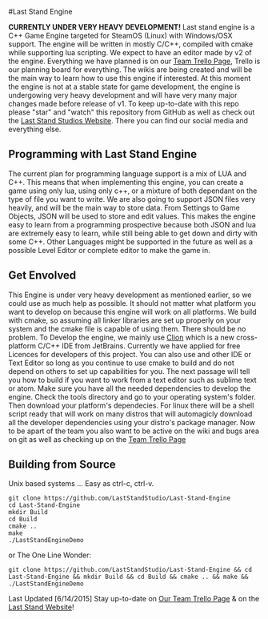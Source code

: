 #Last Stand Engine

**CURRENTLY UNDER VERY HEAVY DEVELOPMENT!** Last stand engine is a C++ Game Engine targeted for SteamOS (Linux) with Windows/OSX support. The engine will be written in mostly C/C++, compiled with cmake while supporting lua scripting. We expect to have an editor made by v2 of the engine. Everything we have planned is on our [Team Trello Page](https://trello.com/b/t2C62QjU/laststandengine-c), Trello is our planning board for everything. The wikis are being created and will be the main way to learn how to use this engine if interested. At this moment the engine is not at a stable state for game development, the engine is undergowing very heavy development and will have very many major changes made before release of v1. To keep up-to-date with this repo please "star" and "watch" this repository from GitHub as well as check out the [Last Stand Studios Website](http://laststandstudio.com). There you can find our social media and everything else.

## Programming with Last Stand Engine
The current plan for programming language support is a mix of LUA and C++. This means that when implementing this engine, you can create a game using only lua, using only c++, or a mixture of both dependant on the type of file you want to write. We are also going to support JSON files very heavily, and will be the main way to store data. From Settings to Game Objects, JSON will be used to store and edit values. This makes the engine easy to learn from a programming prospective because both JSON and lua are extremely easy to learn, while still being able to get down and dirty with some C++. Other Languages might be supported in the future as well as a possible Level Editor or complete editor to make the game in.

## Get Envolved
This Engine is under very heavy development as mentioned earlier, so we could use as much help as possible. It should not matter what platform you want to develop on because this engine will work on all platforms. We build with cmake, so assuming all linker libraries are set up properly on your system and the cmake file is capable of using them. There should be no problem. To Develop the engine, we mainly use [Clion](https://www.jetbrains.com/clion/) which is a new cross-platform C/C++ IDE from JetBrains. Currently we have applied for free Licences for developers of this project. You can also use and other IDE or Text Editor so long as you continue to use cmake to build and do not depend on others to set up capabilities for you. The next passage will tell you how to build if you want to work from a text editor such as sublime text or atom. Make sure you have all the needed dependencies to develop the engine. Check the tools directory and go to your operating system's folder. Then download your platform's dependecies. For linux there will be a shell script ready that will work on many distros that will automagicly download all the developer dependencies using your distro's package manager. Now to be apart of the team you also want to be active on the wiki and bugs area on git as well as checking up on the [Team Trello Page](https://trello.com/b/t2C62QjU/laststandengine-c)

## Building from Source
Unix based systems ... Easy as ctrl-c, ctrl-v.
```
git clone https://github.com/LastStandStudio/Last-Stand-Engine
cd Last-Stand-Engine
mkdir Build
cd Build
cmake ..
make
./LastStandEngineDemo
```

or The One Line Wonder:
```
git clone https://github.com/LastStandStudio/Last-Stand-Engine && cd Last-Stand-Engine && mkdir Build && cd Build && cmake .. && make && ./LastStandEngineDemo
```
 
Last Updated [6/14/2015]
Stay up-to-date on [Our Team Trello Page](https://trello.com/b/t2C62QjU/laststandengine-c) & on the [Last Stand Website](http://laststandstudio.com)!

